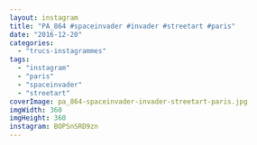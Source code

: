```yaml
---
layout: instagram
title: "PA_864 #spaceinvader #invader #streetart #paris"
date: "2016-12-20"
categories: 
  - "trucs-instagrammes"
tags: 
  - "instagram"
  - "paris"
  - "spaceinvader"
  - "streetart"
coverImage: pa_864-spaceinvader-invader-streetart-paris.jpg
imgWidth: 360
imgHeight: 360
instagram: BOPSnSRD9zn
---
```

